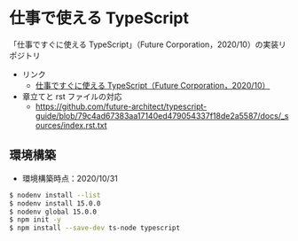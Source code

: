 # 仕事で使える TypeScript

「仕事ですぐに使える TypeScript」（Future Corporation，2020/10）の実装リポジトリ

- リンク
  - [仕事ですぐに使える TypeScript（Future Corporation，2020/10）](https://future-architect.github.io/typescript-guide/index.html)
- 章立てと rst ファイルの対応
  - https://github.com/future-architect/typescript-guide/blob/79c4ad67383aa17140ed479054337f18de2a5587/docs/_sources/index.rst.txt

## 環境構築

- 環境構築時点：2020/10/31

```sh
$ nodenv install --list
$ nodenv install 15.0.0
$ nodenv global 15.0.0
$ npm init -y
$ npm install --save-dev ts-node typescript
```

